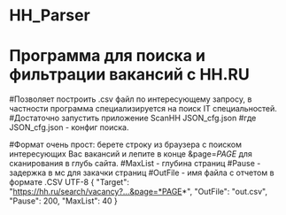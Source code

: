 # HH_Parser
# Программа для поиска и фильтрации вакансий с HH.RU


#Позволяет построить .csv файл по интересующему запросу, в частности программа специализируется на поиск IT специальностей.
#Достаточно запустить приложение 
  ScanHH JSON_cfg.json
#где JSON_cfg.json - конфиг поиска.

#Формат очень прост: берете строку из браузера с поиском интересующих Вас вакансий и лепите в конце &page=*PAGE* для сканирования в глубь сайта.
#MaxList - глубина страниц
#Pause - задержка в мс для закачки страниц
#OutFile - имя файла с отчетом в формате .CSV UTF-8
{
	"Target": "https://hh.ru/search/vacancy?...&page=*PAGE*",
	"OutFile": "out.csv",
	"Pause": 200,
	"MaxList": 40
}
